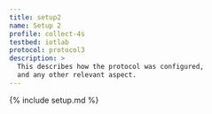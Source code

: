 ```yaml
---
title: setup2
name: Setup 2
profile: collect-4s
testbed: iotlab
protocol: protocol3
description: >
  This describes how the protocol was configured,
  and any other relevant aspect.
---
```


{% include setup.md %}

